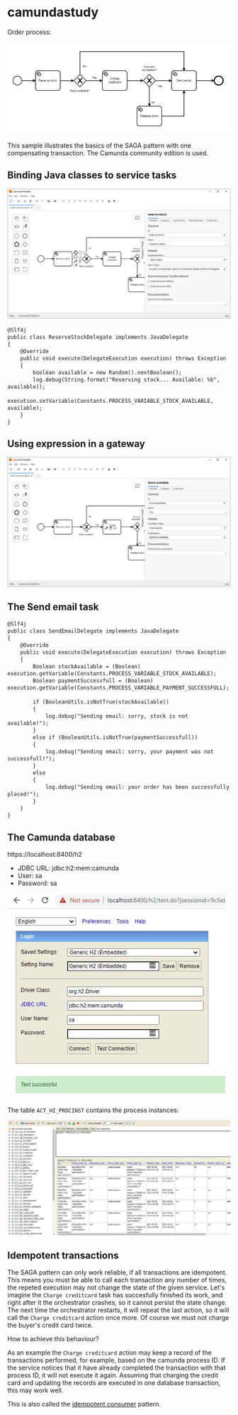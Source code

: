 # camundastudy

Order process:

![](https://github.com/nagypet/camundastudy/blob/main/doc/pics/order-process.jpg)

This sample illustrates the basics of the SAGA pattern with one compensating transaction. The Camunda community edition is used. 

## Binding Java classes to service tasks

![](https://github.com/nagypet/camundastudy/blob/main/doc/pics/reserve-stock-camunda.jpg)

```
@Slf4j
public class ReserveStockDelegate implements JavaDelegate
{
    @Override
    public void execute(DelegateExecution execution) throws Exception
    {
        boolean available = new Random().nextBoolean();
        log.debug(String.format("Reserving stock... Available: %b", available));
        execution.setVariable(Constants.PROCESS_VARIABLE_STOCK_AVAILABLE, available);
    }
}
```

## Using expression in a gateway

![](https://github.com/nagypet/camundastudy/blob/main/doc/pics/is-stock-available-yes.jpg)

## The Send email task
```
@Slf4j
public class SendEmailDelegate implements JavaDelegate
{
    @Override
    public void execute(DelegateExecution execution) throws Exception
    {
        Boolean stockAvailable = (Boolean) execution.getVariable(Constants.PROCESS_VARIABLE_STOCK_AVAILABLE);
        Boolean paymentSuccessfull = (Boolean) execution.getVariable(Constants.PROCESS_VARIABLE_PAYMENT_SUCCESSFULL);

        if (BooleanUtils.isNotTrue(stockAvailable))
        {
            log.debug("Sending email: sorry, stock is not available!");
        }
        else if (BooleanUtils.isNotTrue(paymentSuccessfull))
        {
            log.debug("Sending email: sorry, your payment was not successfull!");
        }
        else
        {
            log.debug("Sending email: your order has been successfully placed!");
        }
    }
}
```

## The Camunda database

https://localhost:8400/h2

- JDBC URL: jdbc:h2:mem:camunda
- User: sa
- Password: sa

![](https://github.com/nagypet/camundastudy/blob/main/doc/pics/h2-access.jpg)

The table `ACT_HI_PROCINST` contains the process instances:

![](https://github.com/nagypet/camundastudy/blob/main/doc/pics/h2-db.jpg)

## Idempotent transactions

The SAGA pattern can only work reliable, if all transactions are idempotent. This means you must be able to call each transaction any number of times, the repeted execution may not change the state of the given service. Let's imagine the `Charge creditcard` task has succesfully finished its work, and right after it the orchestrator crashes, so it cannot persist the state change. The next time the orchestrator restarts, it will repeat the last action, so it will call the `Charge creditcard` action once more. Of course we must not charge the buyer's credit card twice. 

How to achieve this behaviour?

As an example the `Charge creditcard` action may keep a record of the transactions performed, for example, based on the camunda process ID. If the service notices that it have already completed the transaction with that process ID, it will not execute it again. Assuming that charging the credit card and updating the records are executed in one database transaction, this may work well.

This is also called the [idempotent consumer](https://microservices.io/patterns/communication-style/idempotent-consumer.html) pattern.


